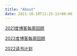 ```yaml
---
title: "About"
date: 2021-10-10T11:25:11+08:00
---
```


[2021度博客每周回顾](https://he2121.github.io/xiaohe-blog/%E6%9D%82%E8%B0%88/2021%E5%BA%A6%E5%8D%9A%E5%AE%A2%E6%AF%8F%E5%91%A8%E5%9B%9E%E9%A1%BE/)

[2022度博客每周回顾](https://he2121.github.io/xiaohe-blog/%E6%9D%82%E8%B0%88/2022%E5%BA%A6%E5%8D%9A%E5%AE%A2%E6%AF%8F%E5%91%A8%E5%9B%9E%E9%A1%BE/)

[2022读书计划]()



